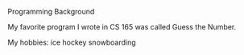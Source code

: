 Programming Background

My favorite program I wrote in CS 165 was called Guess the Number.

My hobbies:
ice hockey
snowboarding
